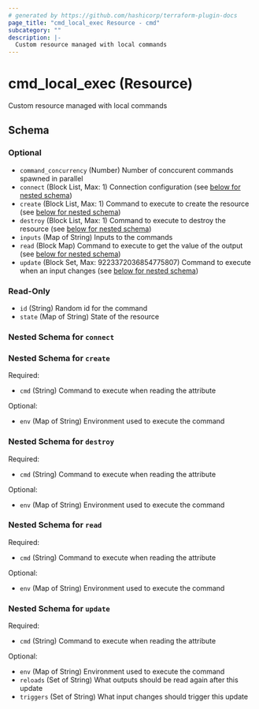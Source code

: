```yaml
---
# generated by https://github.com/hashicorp/terraform-plugin-docs
page_title: "cmd_local_exec Resource - cmd"
subcategory: ""
description: |-
  Custom resource managed with local commands
---
```


# cmd_local_exec (Resource)

Custom resource managed with local commands



<!-- schema generated by tfplugindocs -->
## Schema

### Optional

- `command_concurrency` (Number) Number of conccurent commands spawned in parallel
- `connect` (Block List, Max: 1) Connection configuration (see [below for nested schema](#nestedblock--connect))
- `create` (Block List, Max: 1) Command to execute to create the resource (see [below for nested schema](#nestedblock--create))
- `destroy` (Block List, Max: 1) Command to execute to destroy the resource (see [below for nested schema](#nestedblock--destroy))
- `inputs` (Map of String) Inputs to the commands
- `read` (Block Map) Command to execute to get the value of the output (see [below for nested schema](#nestedblock--read))
- `update` (Block Set, Max: 9223372036854775807) Command to execute when an input changes (see [below for nested schema](#nestedblock--update))

### Read-Only

- `id` (String) Random id for the command
- `state` (Map of String) State of the resource

<a id="nestedblock--connect"></a>
### Nested Schema for `connect`


<a id="nestedblock--create"></a>
### Nested Schema for `create`

Required:

- `cmd` (String) Command to execute when reading the attribute

Optional:

- `env` (Map of String) Environment used to execute the command


<a id="nestedblock--destroy"></a>
### Nested Schema for `destroy`

Required:

- `cmd` (String) Command to execute when reading the attribute

Optional:

- `env` (Map of String) Environment used to execute the command


<a id="nestedblock--read"></a>
### Nested Schema for `read`

Required:

- `cmd` (String) Command to execute when reading the attribute

Optional:

- `env` (Map of String) Environment used to execute the command


<a id="nestedblock--update"></a>
### Nested Schema for `update`

Required:

- `cmd` (String) Command to execute when reading the attribute

Optional:

- `env` (Map of String) Environment used to execute the command
- `reloads` (Set of String) What outputs should be read again after this update
- `triggers` (Set of String) What input changes should trigger this update
